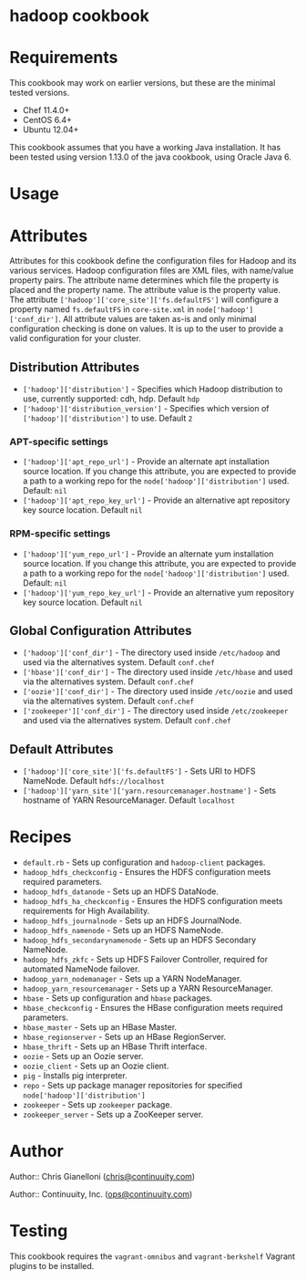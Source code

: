 # hadoop cookbook

# Requirements

This cookbook may work on earlier versions, but these are the minimal tested versions.

* Chef 11.4.0+
* CentOS 6.4+
* Ubuntu 12.04+

This cookbook assumes that you have a working Java installation. It has been tested using version 1.13.0 of the java cookbook, using Oracle Java 6.

# Usage

# Attributes

Attributes for this cookbook define the configuration files for Hadoop and its various services. Hadoop configuration files are XML files, with name/value property pairs. The attribute name determines which file the property is placed and the property name. The attribute value is the property value. The attribute `['hadoop']['core_site']['fs.defaultFS']` will configure a property named `fs.defaultFS` in `core-site.xml` in `node['hadoop']['conf_dir']`. All attribute values are taken as-is and only minimal configuration checking is done on values. It is up to the user to provide a valid configuration for your cluster.

## Distribution Attributes

* `['hadoop']['distribution']` - Specifies which Hadoop distribution to use, currently supported: cdh, hdp. Default `hdp`
* `['hadoop']['distribution_version']` - Specifies which version of `['hadoop']['distribution']` to use. Default `2`

### APT-specific settings

* `['hadoop']['apt_repo_url']` - Provide an alternate apt installation source location. If you change this attribute, you are expected to provide a path to a working repo for the `node['hadoop']['distribution']` used. Default: `nil`
* `['hadoop']['apt_repo_key_url']` - Provide an alternative apt repository key source location. Default `nil`

### RPM-specific settings

* `['hadoop']['yum_repo_url']` - Provide an alternate yum installation source location. If you change this attribute, you are expected to provide a path to a working repo for the `node['hadoop']['distribution']` used. Default: `nil`
* `['hadoop']['yum_repo_key_url']` - Provide an alternative yum repository key source location. Default `nil`

## Global Configuration Attributes

* `['hadoop']['conf_dir']` - The directory used inside `/etc/hadoop` and used via the alternatives system. Default `conf.chef`
* `['hbase']['conf_dir']` - The directory used inside `/etc/hbase` and used via the alternatives system. Default `conf.chef`
* `['oozie']['conf_dir']` - The directory used inside `/etc/oozie` and used via the alternatives system. Default `conf.chef`
* `['zookeeper']['conf_dir']` - The directory used inside `/etc/zookeeper` and used via the alternatives system. Default `conf.chef`

## Default Attributes

* `['hadoop']['core_site']['fs.defaultFS']` - Sets URI to HDFS NameNode. Default `hdfs://localhost`
* `['hadoop']['yarn_site']['yarn.resourcemanager.hostname']` - Sets hostname of YARN ResourceManager. Default `localhost`

# Recipes

* `default.rb` - Sets up configuration and `hadoop-client` packages.
* `hadoop_hdfs_checkconfig` - Ensures the HDFS configuration meets required parameters.
* `hadoop_hdfs_datanode` - Sets up an HDFS DataNode.
* `hadoop_hdfs_ha_checkconfig` - Ensures the HDFS configuration meets requirements for High Availability.
* `hadoop_hdfs_journalnode` - Sets up an HDFS JournalNode.
* `hadoop_hdfs_namenode` - Sets up an HDFS NameNode.
* `hadoop_hdfs_secondarynamenode` - Sets up an HDFS Secondary NameNode.
* `hadoop_hdfs_zkfc` - Sets up HDFS Failover Controller, required for automated NameNode failover.
* `hadoop_yarn_nodemanager` - Sets up a YARN NodeManager.
* `hadoop_yarn_resourcemanager` - Sets up a YARN ResourceManager.
* `hbase` - Sets up configuration and `hbase` packages.
* `hbase_checkconfig` - Ensures the HBase configuration meets required parameters.
* `hbase_master` - Sets up an HBase Master.
* `hbase_regionserver` - Sets up an HBase RegionServer.
* `hbase_thrift` - Sets up an HBase Thrift interface.
* `oozie` - Sets up an Oozie server.
* `oozie_client` - Sets up an Oozie client.
* `pig` - Installs pig interpreter.
* `repo` - Sets up package manager repositories for specified `node['hadoop']['distribution']`
* `zookeeper` - Sets up `zookeeper` package.
* `zookeeper_server` - Sets up a ZooKeeper server.

# Author

Author:: Chris Gianelloni (<chris@continuuity.com>)

Author:: Continuuity, Inc. (<ops@continuuity.com>)

# Testing

This cookbook requires the `vagrant-omnibus` and `vagrant-berkshelf` Vagrant plugins to be installed.
